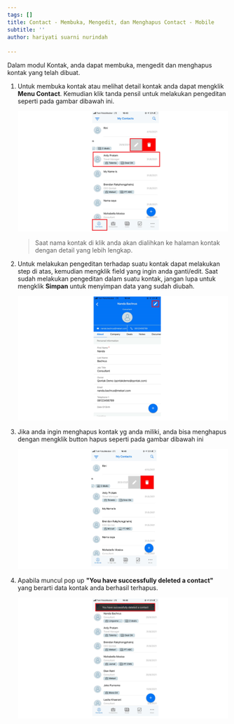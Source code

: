 ```yaml
---
tags: []
title: Contact - Membuka, Mengedit, dan Menghapus Contact - Mobile
subtitle: ''
author: hariyati suarni nurindah

---
```

Dalam modul Kontak, anda dapat membuka, mengedit dan menghapus kontak yang telah dibuat.

1. Untuk membuka kontak atau melihat detail kontak anda dapat mengklik **Menu Contact**. Kemudian klik tanda pensil untuk melakukan pengeditan seperti pada gambar dibawah ini.

   ![](/uploads/mengeditkontak1-2.PNG)

   > Saat nama kontak di klik anda akan dialihkan ke halaman kontak dengan detail yang lebih lengkap.
2. Untuk melakukan pengeditan terhadap suatu kontak dapat melakukan step di atas, kemudian mengklik field yang ingin anda ganti/edit. Saat sudah melakukan pengeditan dalam suatu kontak, jangan lupa untuk mengklik **Simpan** untuk menyimpan data yang sudah diubah.

   ![](/uploads/mengeditkontak2-1.PNG)
3. Jika anda ingin menghapus kontak yg anda miliki, anda bisa menghapus dengan mengklik button hapus seperti pada gambar dibawah ini

   ![](/uploads/mengeditkontak3-1.PNG)
4. Apabila muncul pop up **"You have successfully deleted a contact"** yang berarti data kontak anda berhasil terhapus.

   ![](/uploads/mengeditkontak4-1.PNG)